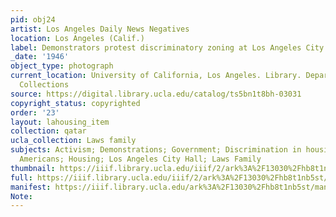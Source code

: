 ```yaml
---
pid: obj24
artist: Los Angeles Daily News Negatives
location: Los Angeles (Calif.)
label: Demonstrators protest discriminatory zoning at Los Angeles City Hall, 1946
_date: '1946'
object_type: photograph
current_location: University of California, Los Angeles. Library. Department of Special
  Collections
source: https://digital.library.ucla.edu/catalog/ts5bn1t8bh-03031
copyright_status: copyrighted
order: '23'
layout: lahousing_item
collection: qatar
ucla_collection: Laws family
subjects: Activism; Demonstrations; Government; Discrimination in housing; African
  Americans; Housing; Los Angeles City Hall; Laws Family
thumbnail: https://iiif.library.ucla.edu/iiif/2/ark%3A%2F13030%2Fhb8t1nb5st/full/250,/0/default.jpg
full: https://iiif.library.ucla.edu/iiif/2/ark%3A%2F13030%2Fhb8t1nb5st/full/full/0/default.jpg
manifest: https://iiif.library.ucla.edu/ark%3A%2F13030%2Fhb8t1nb5st/manifest
Note: 
---
```

